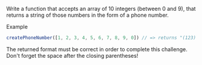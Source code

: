 Write a function that accepts an array of 10 integers (between 0 and 9), that returns a string of those numbers in the form of a phone number.

Example
``` js
createPhoneNumber([1, 2, 3, 4, 5, 6, 7, 8, 9, 0]) // => returns "(123) 456-7890"
```
The returned format must be correct in order to complete this challenge.
Don't forget the space after the closing parentheses!


